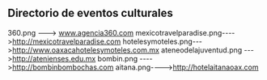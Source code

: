 Directorio de eventos culturales
---------------------------------------------------------------------
	
360.png ---> www.agencia360.com
mexicotravelparadise.png---->http://mexicotravelparadise.com
hotelesymoteles.png--->http://www.oaxacahotelesymoteles.com.mx
ateneodelajuventud.png --->http://atenienses.edu.mx
bombin.png ---->http://bombinbombochas.com
aitana.png---->http://hotelaitanaoax.com
